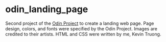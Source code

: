 # odin_landing_page

Second project of the [Odin Project](https://www.theodinproject.com/lessons/foundations-landing-page) to create a landing web page.
Page design, colors, and fonts were specified by the Odin Project. Images are credited to their artists. HTML and CSS were written by me, Kevin Truong.